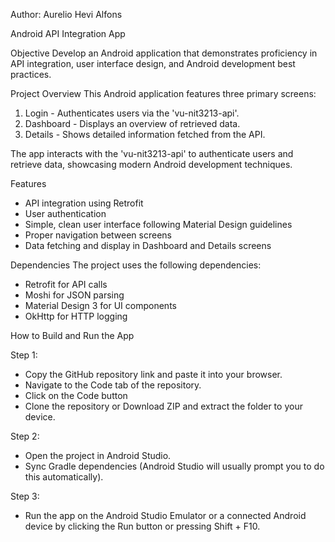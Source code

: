 Author: Aurelio Hevi Alfons

Android API Integration App

Objective
Develop an Android application that demonstrates proficiency in API integration, user interface design, and Android development best practices.

Project Overview
This Android application features three primary screens:
1. Login - Authenticates users via the 'vu-nit3213-api'.
2. Dashboard - Displays an overview of retrieved data.
3. Details - Shows detailed information fetched from the API.

The app interacts with the 'vu-nit3213-api' to authenticate users and retrieve data, showcasing modern Android development techniques.

Features
- API integration using Retrofit
- User authentication
- Simple, clean user interface following Material Design guidelines
- Proper navigation between screens
- Data fetching and display in Dashboard and Details screens

Dependencies
The project uses the following dependencies:
- Retrofit for API calls
- Moshi for JSON parsing
- Material Design 3 for UI components
- OkHttp for HTTP logging

How to Build and Run the App

Step 1:
- Copy the GitHub repository link and paste it into your browser.
- Navigate to the Code tab of the repository.
- Click on the Code button
- Clone the repository or Download ZIP and extract the folder to your device.

Step 2:
- Open the project in Android Studio.
- Sync Gradle dependencies (Android Studio will usually prompt you to do this automatically).

Step 3:
- Run the app on the Android Studio Emulator or a connected Android device by clicking the Run button or pressing Shift + F10.

